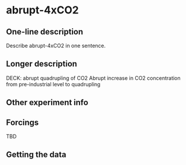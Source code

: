 <!--- This file contains a number of sections -->
<!--- They are bounded by comments like this -->
<!--- Do not edit these sections by hand -->
<!--- Start title -->
# abrupt-4xCO2
<!--- End title -->

## One-line description

<!--- Start one-line-description -->
Describe abrupt-4xCO2 in one sentence.
<!--- End one-line-description -->

## Longer description

<!--- Start longer-description -->
DECK: abrupt quadrupling of CO2
 Abrupt increase in CO2 concentration from pre-industrial level to quadrupling
<!--- End longer-description -->

## Other experiment info

<!--- Start other-experiment-info -->
<!--- End other-experiment-info -->

## Forcings

<!--- Start forcings -->
TBD
<!--- End forcings -->

## Getting the data

<!--- TODO: auto-generate this -->
